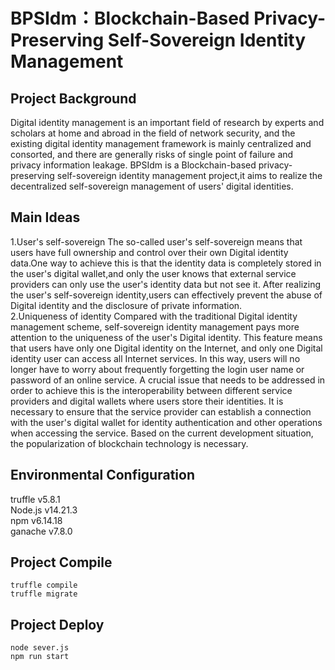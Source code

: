 BPSIdm：Blockchain-Based Privacy-Preserving Self-Sovereign Identity Management
==============================================================================
Project Background
-----------------------

Digital identity management is an important field of research by experts and scholars at home and abroad in the field of network security, and the existing digital identity management framework is mainly centralized and consorted, and there are generally risks of single point of failure and privacy information leakage. BPSIdm is a Blockchain-based privacy-preserving self-sovereign identity management project,it aims to realize the decentralized self-sovereign management of users' digital identities.</br>

Main Ideas
----------

1.User's self-sovereign
The so-called user's self-sovereign means that users have full ownership and control over their own Digital identity data.One way to achieve this is that the identity data is completely stored in the user's digital wallet,and only the user knows that external service providers can only use the user's identity data but not see it. After realizing the user's self-sovereign identity,users can effectively prevent the abuse of Digital identity and the disclosure of private information.</br>
2.Uniqueness of identity
Compared with the traditional Digital identity management scheme, self-sovereign identity management pays more attention to the uniqueness of the user's Digital identity. This feature means that users have only one Digital identity on the Internet, and only one Digital identity user can access all Internet services. In this way, users will no longer have to worry about frequently forgetting the login user name or password of an online service. A crucial issue that needs to be addressed in order to achieve this is the interoperability between different service providers and digital wallets where users store their identities. It is necessary to ensure that the service provider can establish a connection with the user's digital wallet for identity authentication and other operations when accessing the service. Based on the current development situation, the popularization of blockchain technology is necessary.</br>

Environmental Configuration
--------------------------
truffle v5.8.1</br>
Node.js v14.21.3</br>
npm v6.14.18</br>
ganache v7.8.0</br>

Project Compile
---------------
```truffle compile```</br>
```truffle migrate```</br>

Project Deploy
-------------
```node sever.js```</br>
```npm run start```</br>
